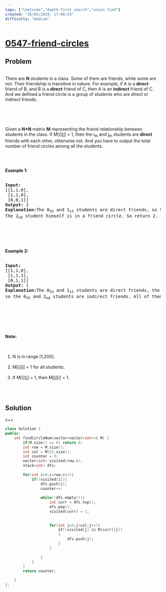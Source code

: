 ```yaml
---
tags: ["leetcode","depth-first search","union find"]
created: "26/05/2019, 17:08:53"
difficulty: "medium"
---
```


# [0547-friend-circles](https://leetcode.com/problems/friend-circles/)

## Problem
<div><p><br>There are <b>N</b> students in a class. Some of them are friends, while some are not. Their friendship is transitive in nature. For example, if A is a <b>direct</b> friend of B, and B is a <b>direct</b> friend of C, then A is an <b>indirect</b> friend of C. And we defined a friend circle is a group of students who are direct or indirect friends.<br></p><br><br><p><br>Given a <b>N*N</b> matrix <b>M</b> representing the friend relationship between students in the class. If M[i][j] = 1, then the i<sub>th</sub> and j<sub>th</sub> students are <b>direct</b> friends with each other, otherwise not. And you have to output the total number of friend circles among all the students.<br></p><br><br><p><b>Example 1:</b><br><br></p><pre><b>Input:</b> <br>[[1,1,0],<br> [1,1,0],<br> [0,0,1]]<br><b>Output:</b> 2<br><b>Explanation:</b>The 0<sub>th</sub> and 1<sub>st</sub> students are direct friends, so they are in a friend circle. <br>The 2<sub>nd</sub> student himself is in a friend circle. So return 2.<br></pre><br><p></p><br><br><p><b>Example 2:</b><br><br></p><pre><b>Input:</b> <br>[[1,1,0],<br> [1,1,1],<br> [0,1,1]]<br><b>Output:</b> 1<br><b>Explanation:</b>The 0<sub>th</sub> and 1<sub>st</sub> students are direct friends, the 1<sub>st</sub> and 2<sub>nd</sub> students are direct friends, <br>so the 0<sub>th</sub> and 2<sub>nd</sub> students are indirect friends. All of them are in the same friend circle, so return 1.<br></pre><br><p></p><br><br><br><p><b>Note:</b><br><br></p><ol><br><li>N is in range [1,200].</li><br><li>M[i][i] = 1 for all students.</li><br><li>If M[i][j] = 1, then M[j][i] = 1.</li><br></ol><br><p></p></div>

## Solution

c++
```c++
class Solution {
public:
    int findCircleNum(vector<vector<int>>& M) {
        if(M.size() == 0) return 0;
        int row = M.size();
        int col = M[0].size();
        int counter = 0;
        vector<int> visited(row,0);
        stack<int> dfs;
        
        for(int i=0;i<row;i++){
            if(!visited[i]){
                dfs.push(i);
                counter++;
                
                while(!dfs.empty()){
                    int curr = dfs.top();
                    dfs.pop();
                    visited[curr] = 1;
                    
                    
                    for(int j=0;j<col;j++){
                        if(!visited[j] && M[curr][j])
                        {
                            dfs.push(j);
                        }
                    }
                    
                }
            }
        }
        return counter;
        
    }
};
​
```
